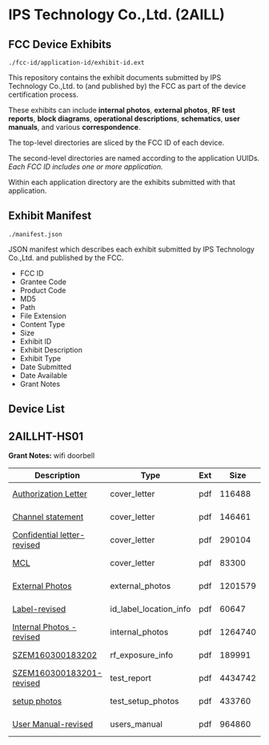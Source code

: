 # IPS Technology Co.,Ltd. (2AILL)
## FCC Device Exhibits

```
./fcc-id/application-id/exhibit-id.ext
```

This repository contains the exhibit documents submitted by IPS Technology Co.,Ltd. to (and published by) the FCC as part of the device certification process.

These exhibits can include **internal photos**, **external photos**, **RF test reports**, **block diagrams**, **operational descriptions**, **schematics**, **user manuals**, and various **correspondence**.

The top-level directories are sliced by the FCC ID of each device.

The second-level directories are named according to the application UUIDs. *Each FCC ID includes one or more application.*

Within each application directory are the exhibits submitted with that application. 

## Exhibit Manifest

```
./manifest.json
```

JSON manifest which describes each exhibit submitted by IPS Technology Co.,Ltd. and published by the FCC.

- FCC ID
- Grantee Code
- Product Code
- MD5
- Path
- File Extension
- Content Type
- Size
- Exhibit ID
- Exhibit Description
- Exhibit Type
- Date Submitted
- Date Available
- Grant Notes

## Device List
## 2AILLHT-HS01
**Grant Notes:** wifi doorbell

| Description | Type | Ext | Size | Submitted | Available |
| ----------- | ---- | --- | ---- | --------- | --------- |
| [Authorization Letter](2AILLHT-HS01/2ab3a5db59ff163553410d0778e13e33/3052511.pdf) | cover_letter | pdf | 116488 | 2016-07-06 | 2016-07-07 |
| [Channel statement](2AILLHT-HS01/2ab3a5db59ff163553410d0778e13e33/3052512.pdf) | cover_letter | pdf | 146461 | 2016-07-06 | 2016-07-07 |
| [Confidential letter-revised](2AILLHT-HS01/2ab3a5db59ff163553410d0778e13e33/3052513.pdf) | cover_letter | pdf | 290104 | 2016-07-06 | 2016-07-07 |
| [MCL](2AILLHT-HS01/2ab3a5db59ff163553410d0778e13e33/3052514.pdf) | cover_letter | pdf | 83300 | 2016-07-06 | 2016-07-07 |
| [External Photos](2AILLHT-HS01/2ab3a5db59ff163553410d0778e13e33/3052515.pdf) | external_photos | pdf | 1201579 | 2016-07-06 | 2016-07-07 |
| [Label-revised](2AILLHT-HS01/2ab3a5db59ff163553410d0778e13e33/3052516.pdf) | id_label_location_info | pdf | 60647 | 2016-07-06 | 2016-07-07 |
| [Internal Photos -revised](2AILLHT-HS01/2ab3a5db59ff163553410d0778e13e33/3052517.pdf) | internal_photos | pdf | 1264740 | 2016-07-06 | 2016-07-07 |
| [SZEM160300183202](2AILLHT-HS01/2ab3a5db59ff163553410d0778e13e33/3052519.pdf) | rf_exposure_info | pdf | 189991 | 2016-07-06 | 2016-07-07 |
| [SZEM160300183201-revised](2AILLHT-HS01/2ab3a5db59ff163553410d0778e13e33/3052522.pdf) | test_report | pdf | 4434742 | 2016-07-06 | 2016-07-07 |
| [setup photos](2AILLHT-HS01/2ab3a5db59ff163553410d0778e13e33/3052523.pdf) | test_setup_photos | pdf | 433760 | 2016-07-06 | 2016-07-07 |
| [User Manual-revised](2AILLHT-HS01/2ab3a5db59ff163553410d0778e13e33/3052524.pdf) | users_manual | pdf | 964860 | 2016-07-06 | 2016-07-07 |
